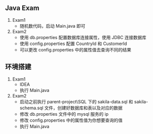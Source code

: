 ## Java Exam
1. Exam1 
   - 随机数代码，启动 Main.java 即可
2. Exam2 
   - 使用 db.properties 配置数据库连接属性，使用 JDBC 连接数据库
   - 使用 config.properties 配置 CountryId 和 CustomerId
   - 可以更改 config.properties 中的属性值去查询不同的结果

## 环境搭建
1. Exam1
   - IDEA
   - 执行 Main.java
2. Exam2
   - 启动之前执行 parent-project\SQL 下的 sakila-data.sql 和 sakila-schema.sql 文件，创建好数据库和表以及对应的数据
   - 修改 db.properties 文件中的 mysql 服务的 ip
   - 修改 config.properties 中的属性值为你想要查询的值
   - 执行 Main.java